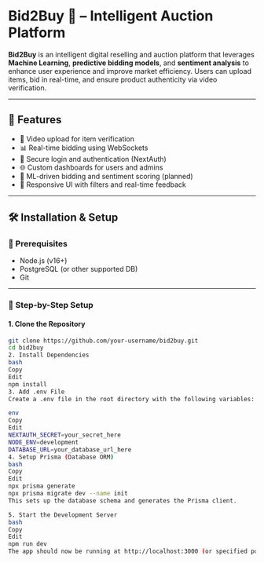 # Bid2Buy 🛒 – Intelligent Auction Platform

**Bid2Buy** is an intelligent digital reselling and auction platform that leverages **Machine Learning**, **predictive bidding models**, and **sentiment analysis** to enhance user experience and improve market efficiency. Users can upload items, bid in real-time, and ensure product authenticity via video verification.

---

## 🚀 Features

- 🎥 Video upload for item verification
- 📊 Real-time bidding using WebSockets
- 🔐 Secure login and authentication (NextAuth)
- 🌐 Custom dashboards for users and admins
- 🧠 ML-driven bidding and sentiment scoring (planned)
- 📱 Responsive UI with filters and real-time feedback

---

## 🛠️ Installation & Setup

### 🧩 Prerequisites

- Node.js (v16+)
- PostgreSQL (or other supported DB)
- Git

---

### 🧱 Step-by-Step Setup

#### 1. Clone the Repository

```bash
git clone https://github.com/your-username/bid2buy.git
cd bid2buy
2. Install Dependencies
bash
Copy
Edit
npm install
3. Add .env File
Create a .env file in the root directory with the following variables:

env
Copy
Edit
NEXTAUTH_SECRET=your_secret_here
NODE_ENV=development
DATABASE_URL=your_database_url_here
4. Setup Prisma (Database ORM)
bash
Copy
Edit
npx prisma generate
npx prisma migrate dev --name init
This sets up the database schema and generates the Prisma client.

5. Start the Development Server
bash
Copy
Edit
npm run dev
The app should now be running at http://localhost:3000 (or specified port).

